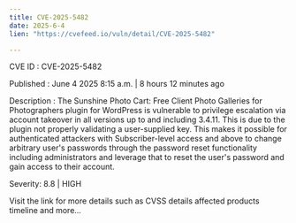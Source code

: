 ```yaml
---
title: CVE-2025-5482
date: 2025-6-4
lien: "https://cvefeed.io/vuln/detail/CVE-2025-5482"

---
```


CVE ID : CVE-2025-5482

Published :  June 4
2025
8:15 a.m. | 8 hours
12 minutes ago

Description : The Sunshine Photo Cart: Free Client Photo Galleries for Photographers plugin for WordPress is vulnerable to privilege escalation via account takeover in all versions up to
and including
3.4.11. This is due to the plugin not properly validating a user-supplied key. This makes it possible for authenticated attackers
with Subscriber-level access and above
to change arbitrary user's passwords through the password reset functionality
including administrators
and leverage that to reset the user's password and gain access to their account.

Severity: 8.8 | HIGH

Visit the link for more details
such as CVSS details
affected products
timeline
and more...
